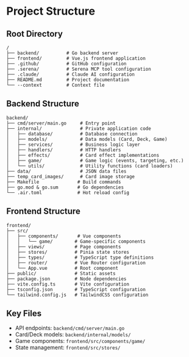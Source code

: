 # Project Structure

## Root Directory
```
/
├── backend/          # Go backend server
├── frontend/         # Vue.js frontend application
├── .github/          # GitHub configuration
├── .serena/          # Serena MCP tool configuration
├── .claude/          # Claude AI configuration
├── README.md         # Project documentation
└── --context         # Context file
```

## Backend Structure
```
backend/
├── cmd/server/main.go     # Entry point
├── internal/              # Private application code
│   ├── database/          # Database connection
│   ├── models/            # Data models (Card, Deck, Game)
│   ├── services/          # Business logic layer
│   ├── handlers/          # HTTP handlers
│   ├── effects/           # Card effect implementations
│   ├── game/              # Game logic (events, targeting, etc.)
│   └── utils/             # Utility functions (card loaders)
├── data/                  # JSON data files
├── temp_card_images/      # Card image storage
├── Makefile              # Build commands
├── go.mod & go.sum       # Go dependencies
└── .air.toml             # Hot reload config
```

## Frontend Structure
```
frontend/
├── src/
│   ├── components/       # Vue components
│   │   └── game/        # Game-specific components
│   ├── views/           # Page components
│   ├── stores/          # Pinia state stores
│   ├── types/           # TypeScript type definitions
│   ├── router/          # Vue Router configuration
│   └── App.vue          # Root component
├── public/              # Static assets
├── package.json         # Node dependencies
├── vite.config.ts       # Vite configuration
├── tsconfig.json        # TypeScript configuration
└── tailwind.config.js   # TailwindCSS configuration
```

## Key Files
- API endpoints: `backend/cmd/server/main.go`
- Card/Deck models: `backend/internal/models/`
- Game components: `frontend/src/components/game/`
- State management: `frontend/src/stores/`